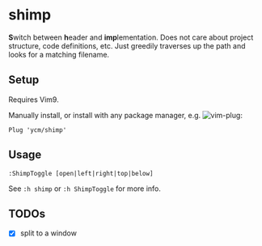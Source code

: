 # shimp

**S**witch between **h**eader and **imp**lementation. Does not care about project structure, code definitions, etc. Just greedily traverses up the path and looks for a matching filename.

## Setup

Requires Vim9.

Manually install, or install with any package manager, e.g. ![vim-plug](https://github.com/junegunn/vim-plug):
```vim
Plug 'ycm/shimp'
```

## Usage

```vim
:ShimpToggle [open|left|right|top|below]
```

See `:h shimp` or `:h ShimpToggle` for more info.

## TODOs

- [x] split to a window
